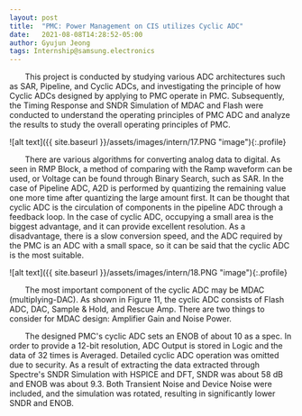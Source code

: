 ```yaml
---
layout: post
title:  "PMC: Power Management on CIS utilizes Cyclic ADC"
date:   2021-08-08T14:28:52-05:00
author: Gyujun Jeong
tags: Internship@samsung.electronics
---
```



&nbsp; &nbsp; &nbsp; &nbsp;This project is conducted by studying various ADC architectures such as SAR, Pipeline, and Cyclic ADCs, and investigating the principle of how Cyclic ADCs designed by applying to PMC operate in PMC. Subsequently, the Timing Response and SNDR Simulation of MDAC and Flash were conducted to understand the operating principles of PMC ADC and analyze the results to study the overall operating principles of PMC.<br>

![alt text]({{ site.baseurl }}/assets/images/intern/17.PNG "image"){:.profile}

&nbsp; &nbsp; &nbsp; &nbsp;There are various algorithms for converting analog data to digital. As seen in RMP Block, a method of comparing with the Ramp waveform can be used, or Voltage can be found through Binary Search, such as SAR. In the case of Pipeline ADC, A2D is performed by quantizing the remaining value one more time after quantizing the large amount first. It can be thought that cyclic ADC is the circulation of components in the pipeline ADC through a feedback loop. In the case of cyclic ADC, occupying a small area is the biggest advantage, and it can provide excellent resolution. As a disadvantage, there is a slow conversion speed, and the ADC required by the PMC is an ADC with a small space, so it can be said that the cyclic ADC is the most suitable.<br>

![alt text]({{ site.baseurl }}/assets/images/intern/18.PNG "image"){:.profile}<br>

&nbsp; &nbsp; &nbsp; &nbsp;The most important component of the cyclic ADC may be MDAC (multiplying-DAC). As shown in Figure 11, the cyclic ADC consists of Flash ADC, DAC, Sample & Hold, and Rescue Amp. There are two things to consider for MDAC design: Amplifier Gain and Noise Power.<br>

&nbsp; &nbsp; &nbsp; &nbsp;The designed PMC's cyclic ADC sets an ENOB of about 10 as a spec. In order to provide a 12-bit resolution, ADC Output is stored in Logic and the data of 32 times is Averaged. Detailed cyclic ADC operation was omitted due to security. As a result of extracting the data extracted through Spectre's SNDR Simulation with HSPICE and DFT, SNDR was about 58 dB and ENOB was about 9.3. Both Transient Noise and Device Noise were included, and the simulation was rotated, resulting in significantly lower SNDR and ENOB.
